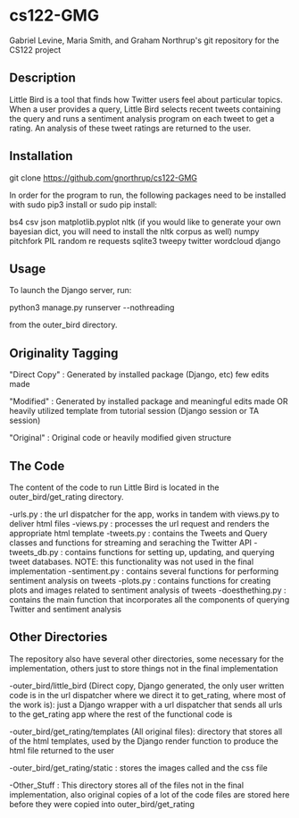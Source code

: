 # cs122-GMG
Gabriel Levine, Maria Smith, and Graham Northrup's git repository for the CS122 project

Description
-----------
Little Bird is a tool that finds how Twitter users feel about particular topics. When a user provides a query, Little Bird selects recent tweets containing the query and runs a sentiment analysis program on each tweet to get a rating. An analysis of these tweet ratings are returned to the user.

Installation
-------------
git clone https://github.com/gnorthrup/cs122-GMG

In order for the program to run, the following packages need to be installed with sudo pip3 install or sudo pip install:

bs4
csv
json
matplotlib.pyplot
nltk (if you would like to generate your own bayesian dict, you will need to install the nltk corpus as well)
numpy
pitchfork
PIL
random
re
requests
sqlite3
tweepy
twitter
wordcloud
django

Usage
-----
To launch the Django server, run:

python3 manage.py runserver --nothreading

from the outer_bird directory.

Originality Tagging
-------------------
"Direct Copy" : Generated by installed package (Django,
etc) few edits made

"Modified" : Generated by installed package and meaningful edits made OR heavily utilized template from
tutorial session (Django session or TA session)

"Original" : Original code or heavily modified given
structure

The Code
--------
The content of the code to run Little Bird is located in the outer_bird/get_rating directory.

-urls.py : the url dispatcher for the app, works in tandem with views.py to deliver html files
-views.py : processes the url request and renders the appropriate html template
-tweets.py : contains the Tweets and Query classes and functions for streaming and seraching the Twitter API
-tweets_db.py : contains functions for setting up, updating, and querying tweet databases. NOTE: this functionality was not used in the final implementation
-sentiment.py : contains several functions for performing sentiment analysis on tweets
-plots.py : contains functions for creating plots and images related to sentiment analysis of tweets
-doesthething.py : contains the main function that incorporates all the components of querying Twitter and sentiment analysis

Other Directories
-----------------
The repository also have several other directories, some necessary for the implementation, others just to store things not in the final implementation

-outer_bird/little_bird (Direct copy, Django generated, the only user written code is in the url dispatcher where we direct it to get_rating, where most of the work is): just a Django wrapper with a url dispatcher that sends all urls to the get_rating app where the rest of the functional code is

-outer_bird/get_rating/templates (All original files): directory that stores all of the html templates, used by the Django render function to produce the html file returned to the user

-outer_bird/get_rating/static : stores the images called and the css file 

-Other_Stuff : This directory stores all of the files not in the final implementation, also original copies of a lot of the code files are stored here before they were copied into outer_bird/get_rating

